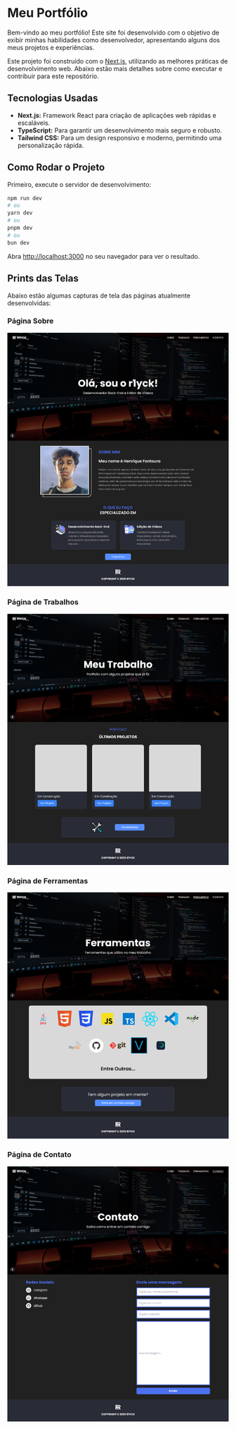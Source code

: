 # Meu Portfólio

Bem-vindo ao meu portfólio! Este site foi desenvolvido com o objetivo de exibir minhas habilidades como desenvolvedor, apresentando alguns dos meus projetos e experiências.

Este projeto foi construído com o [Next.js](https://nextjs.org), utilizando as melhores práticas de desenvolvimento web. Abaixo estão mais detalhes sobre como executar e contribuir para este repositório.

## Tecnologias Usadas

- **Next.js:** Framework React para criação de aplicações web rápidas e escaláveis.
- **TypeScript:** Para garantir um desenvolvimento mais seguro e robusto.
- **Tailwind CSS:** Para um design responsivo e moderno, permitindo uma personalização rápida.

## Como Rodar o Projeto

Primeiro, execute o servidor de desenvolvimento:

```bash
npm run dev
# ou
yarn dev
# ou
pnpm dev
# ou
bun dev
```

Abra [http://localhost:3000](http://localhost:3000) no seu navegador para ver o resultado.

## Prints das Telas

Abaixo estão algumas capturas de tela das páginas atualmente desenvolvidas:

### Página Sobre
![About Page](public/assets/aboutPage.png)

### Página de Trabalhos
![Work Page](public/assets/workPage.png)

### Página de Ferramentas
![Tools Page](public/assets/toolsPage.png)

### Página de Contato
![Contact Page](public/assets/contactPage.png)
